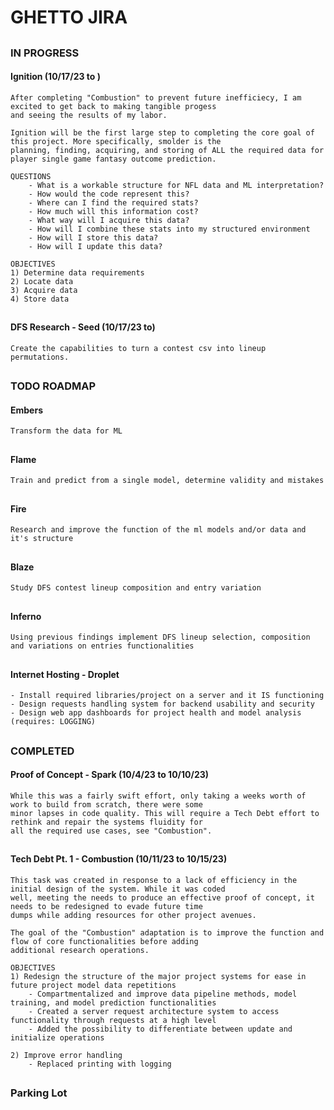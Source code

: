 # GHETTO JIRA
##




### IN PROGRESS

#### Ignition (10/17/23 to )
    After completing "Combustion" to prevent future inefficiecy, I am excited to get back to making tangible progess
    and seeing the results of my labor.

    Ignition will be the first large step to completing the core goal of this project. More specifically, smolder is the
    planning, finding, acquiring, and storing of ALL the required data for player single game fantasy outcome prediction.
    
    QUESTIONS
        - What is a workable structure for NFL data and ML interpretation?
        - How would the code represent this?
        - Where can I find the required stats?
        - How much will this information cost?
        - What way will I acquire this data?
        - How will I combine these stats into my structured environment
        - How will I store this data?
        - How will I update this data?

    OBJECTIVES
    1) Determine data requirements
    2) Locate data
    3) Acquire data
    4) Store data
##

#### DFS Research - Seed (10/17/23 to)
    Create the capabilities to turn a contest csv into lineup permutations.
##




### TODO ROADMAP

#### Embers
    Transform the data for ML
##

#### Flame
    Train and predict from a single model, determine validity and mistakes
##

#### Fire
    Research and improve the function of the ml models and/or data and it's structure
##

#### Blaze
    Study DFS contest lineup composition and entry variation
##

#### Inferno
    Using previous findings implement DFS lineup selection, composition and variations on entries functionalities
##


#### Internet Hosting - Droplet
    - Install required libraries/project on a server and it IS functioning
    - Design requests handling system for backend usability and security
    - Design web app dashboards for project health and model analysis (requires: LOGGING)
##




### COMPLETED
#### Proof of Concept - Spark (10/4/23 to 10/10/23)
    While this was a fairly swift effort, only taking a weeks worth of work to build from scratch, there were some  
    minor lapses in code quality. This will require a Tech Debt effort to rethink and repair the systems fluidity for  
    all the required use cases, see "Combustion".
##

#### Tech Debt Pt. 1 - Combustion (10/11/23 to 10/15/23)
    This task was created in response to a lack of efficiency in the initial design of the system. While it was coded
    well, meeting the needs to produce an effective proof of concept, it needs to be redesigned to evade future time
    dumps while adding resources for other project avenues.

    The goal of the "Combustion" adaptation is to improve the function and flow of core functionalities before adding
    additional research operations.

    OBJECTIVES
    1) Redesign the structure of the major project systems for ease in future project model data repetitions
        - Compartmentalized and improve data pipeline methods, model training, and model prediction functionalities
        - Created a server request architecture system to access functionality through requests at a high level
        - Added the possibility to differentiate between update and initialize operations

    2) Improve error handling
        - Replaced printing with logging
##




### Parking Lot
    